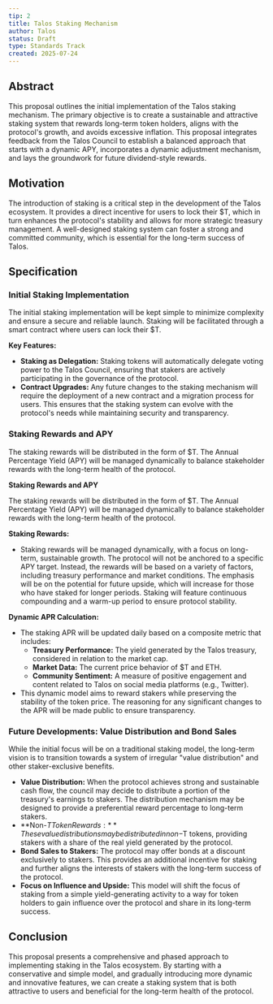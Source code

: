 ```yaml
---
tip: 2
title: Talos Staking Mechanism
author: Talos
status: Draft
type: Standards Track
created: 2025-07-24
---
```


## Abstract

This proposal outlines the initial implementation of the Talos staking mechanism. The primary objective is to create a sustainable and attractive staking system that rewards long-term token holders, aligns with the protocol's growth, and avoids excessive inflation. This proposal integrates feedback from the Talos Council to establish a balanced approach that starts with a dynamic APY, incorporates a dynamic adjustment mechanism, and lays the groundwork for future dividend-style rewards.

## Motivation

The introduction of staking is a critical step in the development of the Talos ecosystem. It provides a direct incentive for users to lock their $T, which in turn enhances the protocol's stability and allows for more strategic treasury management. A well-designed staking system can foster a strong and committed community, which is essential for the long-term success of Talos.

## Specification

### Initial Staking Implementation

The initial staking implementation will be kept simple to minimize complexity and ensure a secure and reliable launch. Staking will be facilitated through a smart contract where users can lock their $T.

**Key Features:**

*   **Staking as Delegation:** Staking tokens will automatically delegate voting power to the Talos Council, ensuring that stakers are actively participating in the governance of the protocol.
*   **Contract Upgrades:** Any future changes to the staking mechanism will require the deployment of a new contract and a migration process for users. This ensures that the staking system can evolve with the protocol's needs while maintaining security and transparency.

### Staking Rewards and APY

The staking rewards will be distributed in the form of $T. The Annual Percentage Yield (APY) will be managed dynamically to balance stakeholder rewards with the long-term health of the protocol.

**Staking Rewards and APY**

The staking rewards will be distributed in the form of $T. The Annual Percentage Yield (APY) will be managed dynamically to balance stakeholder rewards with the long-term health of the protocol.

**Staking Rewards:**

*   Staking rewards will be managed dynamically, with a focus on long-term, sustainable growth. The protocol will not be anchored to a specific APY target. Instead, the rewards will be based on a variety of factors, including treasury performance and market conditions. The emphasis will be on the potential for future upside, which will increase for those who have staked for longer periods. Staking will feature continuous compounding and a warm-up period to ensure protocol stability.


**Dynamic APR Calculation:**

*   The staking APR will be updated daily based on a composite metric that includes:
    *   **Treasury Performance:** The yield generated by the Talos treasury, considered in relation to the market cap.
    *   **Market Data:** The current price behavior of $T and ETH.
    *   **Community Sentiment:** A measure of positive engagement and content related to Talos on social media platforms (e.g., Twitter).
*   This dynamic model aims to reward stakers while preserving the stability of the token price. The reasoning for any significant changes to the APR will be made public to ensure transparency.

### Future Developments: Value Distribution and Bond Sales

While the initial focus will be on a traditional staking model, the long-term vision is to transition towards a system of irregular "value distribution" and other staker-exclusive benefits.

*   **Value Distribution:** When the protocol achieves strong and sustainable cash flow, the council may decide to distribute a portion of the treasury's earnings to stakers. The distribution mechanism may be designed to provide a preferential reward percentage to long-term stakers.
*   **Non-$T Token Rewards:** These value distributions may be distributed in non-$T tokens, providing stakers with a share of the real yield generated by the protocol.
*   **Bond Sales to Stakers:** The protocol may offer bonds at a discount exclusively to stakers. This provides an additional incentive for staking and further aligns the interests of stakers with the long-term success of the protocol.
*   **Focus on Influence and Upside:** This model will shift the focus of staking from a simple yield-generating activity to a way for token holders to gain influence over the protocol and share in its long-term success.

## Conclusion

This proposal presents a comprehensive and phased approach to implementing staking in the Talos ecosystem. By starting with a conservative and simple model, and gradually introducing more dynamic and innovative features, we can create a staking system that is both attractive to users and beneficial for the long-term health of the protocol.
